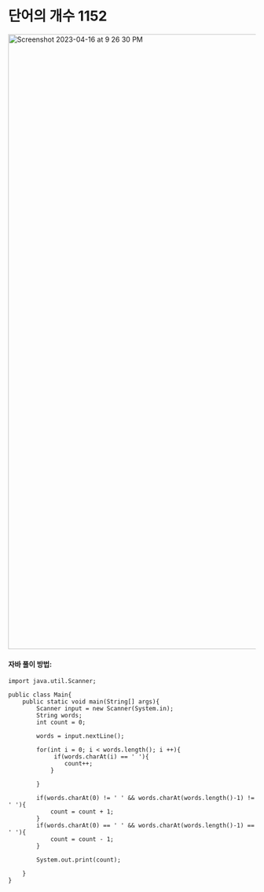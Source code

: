 # 단어의 개수 1152

<img width="1252" alt="Screenshot 2023-04-16 at 9 26 30 PM" src="https://user-images.githubusercontent.com/83897840/232309845-c09602b3-a580-4e78-a9db-e4935db0d6f5.png">


#### 자바 풀이 방법:

````
import java.util.Scanner;

public class Main{
    public static void main(String[] args){
        Scanner input = new Scanner(System.in);
        String words;
        int count = 0;

        words = input.nextLine();

        for(int i = 0; i < words.length(); i ++){
             if(words.charAt(i) == ' '){
                count++;
            }
           
        }
        
        if(words.charAt(0) != ' ' && words.charAt(words.length()-1) != ' '){  
            count = count + 1; 
        }
        if(words.charAt(0) == ' ' && words.charAt(words.length()-1) == ' '){  
            count = count - 1;
        }

        System.out.print(count);
        
    }
}

    
````
